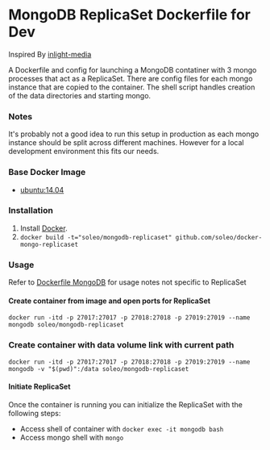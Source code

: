 MongoDB ReplicaSet Dockerfile for Dev
=============================
Inspired By [inlight-media](https://github.com/inlight-media/docker-mongodb-replica-set)

A Dockerfile and config for launching a MongoDB contatiner with 3 mongo processes that act as a ReplicaSet. There are config files for each mongo instance that are copied to the container. The shell script handles creation of the data directories and starting mongo.

### Notes

It's probably not a good idea to run this setup in production as each mongo instance should be split across different machines. However for a local development environment this fits our needs.

### Base Docker Image

* [ubuntu:14.04](https://hub.docker.com/_/ubuntu/)

### Installation

1. Install [Docker](https://www.docker.com/).
2. `docker build -t="soleo/mongodb-replicaset" github.com/soleo/docker-mongo-replicaset`

### Usage

Refer to [Dockerfile MongoDB](https://github.com/dockerfile/mongodb) for usage notes not specific to ReplicaSet

#### Create container from image and open ports for ReplicaSet

    docker run -itd -p 27017:27017 -p 27018:27018 -p 27019:27019 --name mongodb soleo/mongodb-replicaset

### Create container with data volume link with current path

    docker run -itd -p 27017:27017 -p 27018:27018 -p 27019:27019 --name mongodb -v "$(pwd)":/data soleo/mongodb-replicaset

#### Initiate ReplicaSet

Once the container is running you can initialize the ReplicaSet with the following steps:

* Access shell of container with `docker exec -it mongodb bash`
* Access mongo shell with `mongo`

